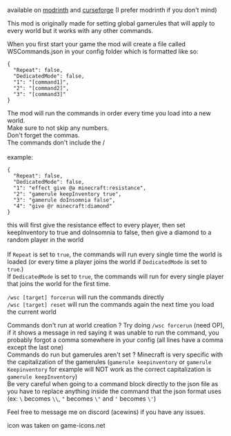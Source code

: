 available on [modrinth](https://modrinth.com/mod/world-start-commands-and-global-gamerules) and [curseforge](https://www.curseforge.com/minecraft/mc-mods/world-start-commands-and-global-gamerules) (I prefer modrinth if you don't mind)

This mod is originally made for setting global gamerules that will apply to every world but it works with any other commands.

When you first start your game the mod will create a file called WSCommands.json in your config folder which is formatted like so:  

```
{
  "Repeat": false,
  "DedicatedMode": false,
  "1": "[command1]",
  "2": "[command2]",
  "3": "[command3]"
}
```
The mod will run the commands in order every time you load into a new world.  
Make sure to not skip any numbers.  
Don't forget the commas.  
The commands don't include the /  
\
example:


```
{
  "Repeat": false,
  "DedicatedMode": false,
  "1": "effect give @a minecraft:resistance",
  "2": "gamerule keepInventory true",
  "3": "gamerule doInsomnia false",
  "4": "give @r minecraft:diamond"
}
```
this will first give the resistance effect to every player, then set keepInventory to true and doInsomnia to false, then give a diamond to a random player in the world  
\
If `Repeat` is set to `true`, the commands will run every single time the world is loaded (or every time a player joins the world if `DedicatedMode` is set to `true`.)  
If `DedicatedMode` is set to `true`, the commands will run for every single player that joins the world for the first time.

`/wsc [target] forcerun` will run the commands directly  
`/wsc [target] reset` will run the commands again the next time you load the current world  

Commands don't run at world creation ? Try doing `/wsc forcerun` (need OP), if it shows a message in red saying it was unable to run the command, you probably forgot a comma somewhere in your config (all lines have a comma except the last one)  
Commands do run but gamerules aren't set ? Minecraft is very specific with the capitalization of the gamerules (`gamerule keepinventory` or `gamerule Keepinventory` for example will NOT work as the correct capitalization is `gamerule keepInventory`)  
Be very careful when going to a command block directly to the json file as you have to replace anything inside the command that the json format uses (ex: `\` becomes `\\`, `"` becomes `\"` and `'` becomes `\'`)  

Feel free to message me on discord (acewins) if you have any issues.  

icon was taken on game-icons.net
